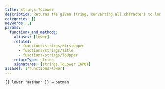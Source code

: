 ```yaml
---
title: strings.ToLower
description: Returns the given string, converting all characters to lowercase.
categories: []
keywords: []
params:
  functions_and_methods:
    aliases: [lower]
    related:
      - functions/strings/FirstUpper
      - functions/strings/Title
      - functions/strings/ToUpper
    returnType: string
    signatures: [strings.ToLower INPUT]
aliases: [/functions/lower]
---
```


```go-html-template
{{ lower "BatMan" }} → batman
```
